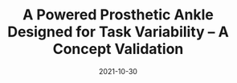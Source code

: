 ---
title: "A Powered Prosthetic Ankle Designed for Task Variability – A Concept Validation"
collection: Conference Publications
permalink: 'https://ieeexplore.ieee.org/document/9636324'
excerpt: '2021 IEEE/RSJ International Conference on Intelligent Robots and Systems (IROS) \n Authors: S. Upadhye, C. Shah, M. Liu, G. Buckner and H. H. Huang'
date: '2021-10-30'
venue: 'Prague, Czech Republic'
paperurl: 'https://ieeexplore.ieee.org/document/9636324'
citation: ''
---